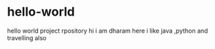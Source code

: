 # hello-world
hello world project rpository
hi i am dharam here i like java ,python and travelling also 
